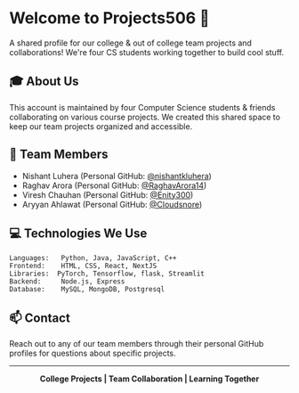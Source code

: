 # Welcome to Projects506 👋

A shared profile for our college & out of college team projects and collaborations! We're four CS students working together to build cool stuff.

## 🎓 About Us

This account is maintained by four Computer Science students & friends collaborating on various course projects. We created this shared space to keep our team projects organized and accessible.

## 👥 Team Members

- Nishant Luhera (Personal GitHub: [@nishantkluhera](https://github.com/nishantkluhera))
- Raghav Arora (Personal GitHub: [@RaghavArora14](https://github.com/RaghavArora14))
- Viresh Chauhan (Personal GitHub: [@Enity300](https://github.com/Enity300))
- Aryyan Ahlawat (Personal GitHub: [@Cloudsnore](https://github.com/Cloudsnore))


## 💻 Technologies We Use

```
Languages:   Python, Java, JavaScript, C++
Frontend:    HTML, CSS, React, NextJS
Libraries:  PyTorch, Tensorflow, flask, Streamlit
Backend:     Node.js, Express
Database:    MySQL, MongoDB, Postgresql
```

## 📫 Contact

Reach out to any of our team members through their personal GitHub profiles for questions about specific projects.

---
<div align="center">

**College Projects | Team Collaboration | Learning Together**

</div>
